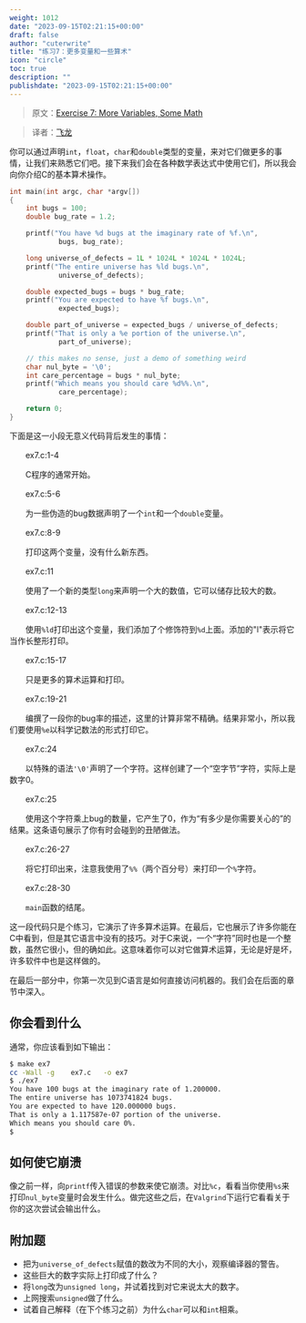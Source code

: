 ```yaml
---
weight: 1012
date: "2023-09-15T02:21:15+00:00"
draft: false
author: "cuterwrite"
title: "练习7：更多变量和一些算术"
icon: "circle"
toc: true
description: ""
publishdate: "2023-09-15T02:21:15+00:00"
---
```




> 原文：[Exercise 7: More Variables, Some Math](http://c.learncodethehardway.org/book/ex7.html)

> 译者：[飞龙](https://github.com/wizardforcel)

你可以通过声明`int`，`float`，`char`和`double`类型的变量，来对它们做更多的事情，让我们来熟悉它们吧。接下来我们会在各种数学表达式中使用它们，所以我会向你介绍C的基本算术操作。

```c
int main(int argc, char *argv[])
{
    int bugs = 100;
    double bug_rate = 1.2;

    printf("You have %d bugs at the imaginary rate of %f.\n",
            bugs, bug_rate);

    long universe_of_defects = 1L * 1024L * 1024L * 1024L;
    printf("The entire universe has %ld bugs.\n",
            universe_of_defects);

    double expected_bugs = bugs * bug_rate;
    printf("You are expected to have %f bugs.\n",
            expected_bugs);

    double part_of_universe = expected_bugs / universe_of_defects;
    printf("That is only a %e portion of the universe.\n",
            part_of_universe);

    // this makes no sense, just a demo of something weird
    char nul_byte = '\0';
    int care_percentage = bugs * nul_byte;
    printf("Which means you should care %d%%.\n",
            care_percentage);

    return 0;
}
```

下面是这一小段无意义代码背后发生的事情：

　　ex7.c:1-4

　　C程序的通常开始。

　　ex7.c:5-6

　　为一些伪造的bug数据声明了一个`int`和一个`double`变量。

　　ex7.c:8-9

　　打印这两个变量，没有什么新东西。

　　ex7.c:11

　　使用了一个新的类型`long`来声明一个大的数值，它可以储存比较大的数。

　　ex7.c:12-13

　　使用`%ld`打印出这个变量，我们添加了个修饰符到`%d`上面。添加的"l"表示将它当作长整形打印。

　　ex7.c:15-17

　　只是更多的算术运算和打印。

　　ex7.c:19-21

　　编撰了一段你的bug率的描述，这里的计算非常不精确。结果非常小，所以我们要使用`%e`以科学记数法的形式打印它。

　　ex7.c:24

　　以特殊的语法`'\0'`声明了一个字符。这样创建了一个“空字节”字符，实际上是数字0。

　　ex7.c:25

　　使用这个字符乘上bug的数量，它产生了0，作为“有多少是你需要关心的”的结果。这条语句展示了你有时会碰到的丑陋做法。

　　ex7.c:26-27

　　将它打印出来，注意我使用了`%%`（两个百分号）来打印一个`%`字符。

　　ex7.c:28-30

　　`main`函数的结尾。

这一段代码只是个练习，它演示了许多算术运算。在最后，它也展示了许多你能在C中看到，但是其它语言中没有的技巧。对于C来说，一个“字符”同时也是一个整数，虽然它很小，但的确如此。这意味着你可以对它做算术运算，无论是好是坏，许多软件中也是这样做的。

在最后一部分中，你第一次见到C语言是如何直接访问机器的。我们会在后面的章节中深入。

## 你会看到什么

通常，你应该看到如下输出：

```sh
$ make ex7
cc -Wall -g    ex7.c   -o ex7
$ ./ex7
You have 100 bugs at the imaginary rate of 1.200000.
The entire universe has 1073741824 bugs.
You are expected to have 120.000000 bugs.
That is only a 1.117587e-07 portion of the universe.
Which means you should care 0%.
$
```

## 如何使它崩溃

像之前一样，向`printf`传入错误的参数来使它崩溃。对比`%c`，看看当你使用`%s`来打印`nul_byte`变量时会发生什么。做完这些之后，在`Valgrind`下运行它看看关于你的这次尝试会输出什么。

## 附加题

+ 把为`universe_of_defects`赋值的数改为不同的大小，观察编译器的警告。
+ 这些巨大的数字实际上打印成了什么？
+ 将`long`改为`unsigned long`，并试着找到对它来说太大的数字。
+ 上网搜索`unsigned`做了什么。
+ 试着自己解释（在下个练习之前）为什么`char`可以和`int`相乘。
